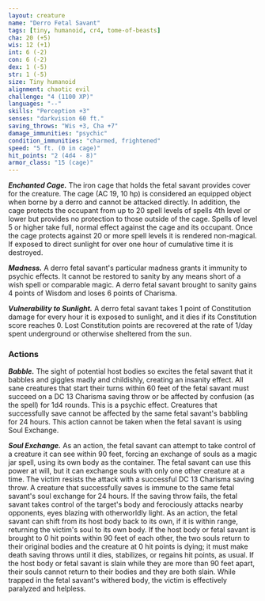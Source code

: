 ```yaml
---
layout: creature
name: "Derro Fetal Savant"
tags: [tiny, humanoid, cr4, tome-of-beasts]
cha: 20 (+5)
wis: 12 (+1)
int: 6 (-2)
con: 6 (-2)
dex: 1 (-5)
str: 1 (-5)
size: Tiny humanoid
alignment: chaotic evil
challenge: "4 (1100 XP)"
languages: "--"
skills: "Perception +3"
senses: "darkvision 60 ft."
saving_throws: "Wis +3, Cha +7"
damage_immunities: "psychic"
condition_immunities: "charmed, frightened"
speed: "5 ft. (0 in cage)"
hit_points: "2 (4d4 - 8)"
armor_class: "15 (cage)"
---
```


***Enchanted Cage.*** The iron cage that holds the fetal savant provides cover for the creature. The cage (AC 19, 10 hp) is considered an equipped object when borne by a derro and cannot be attacked directly. In addition, the cage protects the occupant from up to 20 spell levels of spells 4th level or lower but provides no protection to those outside of the cage. Spells of level 5 or higher take full, normal effect against the cage and its occupant. Once the cage protects against 20 or more spell levels it is rendered non-magical. If exposed to direct sunlight for over one hour of cumulative time it is destroyed.

***Madness.*** A derro fetal savant's particular madness grants it immunity to psychic effects. It cannot be restored to sanity by any means short of a wish spell or comparable magic. A derro fetal savant brought to sanity gains 4 points of Wisdom and loses 6 points of Charisma.

***Vulnerability to Sunlight.*** A derro fetal savant takes 1 point of Constitution damage for every hour it is exposed to sunlight, and it dies if its Constitution score reaches 0. Lost Constitution points are recovered at the rate of 1/day spent underground or otherwise sheltered from the sun.

### Actions

***Babble.*** The sight of potential host bodies so excites the fetal savant that it babbles and giggles madly and childishly, creating an insanity effect. All sane creatures that start their turns within 60 feet of the fetal savant must succeed on a DC 13 Charisma saving throw or be affected by confusion (as the spell) for 1d4 rounds. This is a psychic effect. Creatures that successfully save cannot be affected by the same fetal savant's babbling for 24 hours. This action cannot be taken when the fetal savant is using Soul Exchange.

***Soul Exchange.*** As an action, the fetal savant can attempt to take control of a creature it can see within 90 feet, forcing an exchange of souls as a magic jar spell, using its own body as the container. The fetal savant can use this power at will, but it can exchange souls with only one other creature at a time. The victim resists the attack with a successful DC 13 Charisma saving throw. A creature that successfully saves is immune to the same fetal savant's soul exchange for 24 hours. If the saving throw fails, the fetal savant takes control of the target's body and ferociously attacks nearby opponents, eyes blazing with otherworldly light. As an action, the fetal savant can shift from its host body back to its own, if it is within range, returning the victim's soul to its own body. If the host body or fetal savant is brought to 0 hit points within 90 feet of each other, the two souls return to their original bodies and the creature at 0 hit points is dying; it must make death saving throws until it dies, stabilizes, or regains hit points, as usual. If the host body or fetal savant is slain while they are more than 90 feet apart, their souls cannot return to their bodies and they are both slain. While trapped in the fetal savant's withered body, the victim is effectively paralyzed and helpless.

